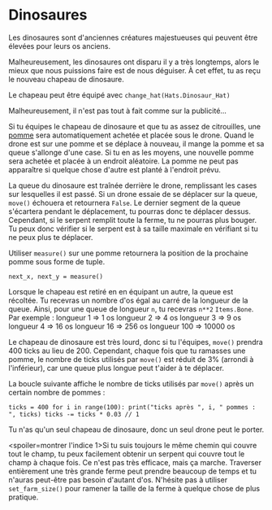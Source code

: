 # Dinosaures
Les dinosaures sont d'anciennes créatures majestueuses qui peuvent être élevées pour leurs os anciens.

Malheureusement, les dinosaures ont disparu il y a très longtemps, alors le mieux que nous puissions faire est de nous déguiser.
À cet effet, tu as reçu le nouveau chapeau de dinosaure.

Le chapeau peut être équipé avec
`change_hat(Hats.Dinosaur_Hat)`

Malheureusement, il n'est pas tout à fait comme sur la publicité...

Si tu équipes le chapeau de dinosaure et que tu as assez de citrouilles, une [pomme](objects/apple) sera automatiquement achetée et placée sous le drone.
Quand le drone est sur une pomme et se déplace à nouveau, il mange la pomme et sa queue s'allonge d'une case. Si tu en as les moyens, une nouvelle pomme sera achetée et placée à un endroit aléatoire.
La pomme ne peut pas apparaître si quelque chose d'autre est planté à l'endroit prévu.

La queue du dinosaure est traînée derrière le drone, remplissant les cases sur lesquelles il est passé. Si un drone essaie de se déplacer sur la queue, `move()` échouera et retournera `False`.
Le dernier segment de la queue s'écartera pendant le déplacement, tu pourras donc te déplacer dessus. Cependant, si le serpent remplit toute la ferme, tu ne pourras plus bouger. Tu peux donc vérifier si le serpent est à sa taille maximale en vérifiant si tu ne peux plus te déplacer.

Utiliser `measure()` sur une pomme retournera la position de la prochaine pomme sous forme de tuple.

`next_x, next_y = measure()`

Lorsque le chapeau est retiré en en équipant un autre, la queue est récoltée.
Tu recevras un nombre d'os égal au carré de la longueur de la queue. Ainsi, pour une queue de longueur `n`, tu recevras `n**2` `Items.Bone`.
Par exemple :
longueur 1 => 1 os
longueur 2 => 4 os
longueur 3 => 9 os
longueur 4 => 16 os
longueur 16 => 256 os
longueur 100 => 10000 os

Le chapeau de dinosaure est très lourd, donc si tu l'équipes, `move()` prendra 400 ticks au lieu de 200. Cependant, chaque fois que tu ramasses une pomme, le nombre de ticks utilisés par `move()` est réduit de 3% (arrondi à l'inférieur), car une queue plus longue peut t'aider à te déplacer.

La boucle suivante affiche le nombre de ticks utilisés par `move()` après un certain nombre de pommes :

`ticks = 400
for i in range(100):
    print("ticks après ", i, " pommes : ", ticks)
    ticks -= ticks * 0.03 // 1`

Tu n'as qu'un seul chapeau de dinosaure, donc un seul drone peut le porter.

<spoiler=montrer l'indice 1>Si tu suis toujours le même chemin qui couvre tout le champ, tu peux facilement obtenir un serpent qui couvre tout le champ à chaque fois. Ce n'est pas très efficace, mais ça marche.
Traverser entièrement une très grande ferme peut prendre beaucoup de temps et tu n'auras peut-être pas besoin d'autant d'os. N'hésite pas à utiliser `set_farm_size()` pour ramener la taille de la ferme à quelque chose de plus pratique.</spoiler>